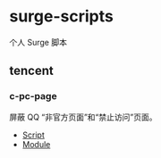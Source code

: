 # surge-scripts

个人 Surge 脚本

## tencent

### c-pc-page

屏蔽 QQ “非官方页面”和“禁止访问”页面。

- [Script](https://raw.githubusercontent.com/miranquil/surge-scripts/main/tencent/c-pc-page/script.js)
- [Module](https://raw.githubusercontent.com/miranquil/surge-scripts/main/tencent/c-pc-page/module.sgmodule)
